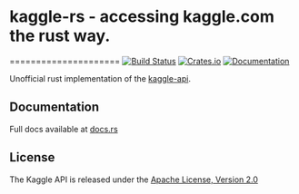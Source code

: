 # kaggle-rs - accessing kaggle.com the rust way.
=====================
[![Build Status](https://travis-ci.com/mattsse/kaggle.svg?branch=master)](https://travis-ci.com/mattsse/kaggle)
[![Crates.io](https://img.shields.io/crates/v/kaggle.svg)](https://crates.io/crates/kaggle)
[![Documentation](https://docs.rs/kaggle/badge.svg)](https://docs.rs/kaggle)

Unofficial rust implementation of the [kaggle-api](https://github.com/Kaggle/kaggle-api).

## Documentation

Full docs available at [docs.rs](https://docs.rs/kaggle)

## License

The Kaggle API is released under the [Apache License, Version 2.0](LICENSE)